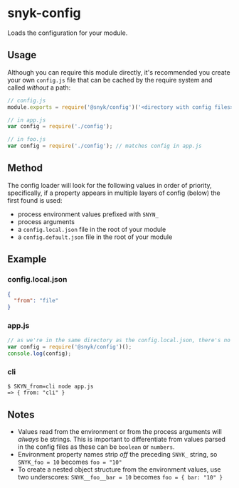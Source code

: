 # snyk-config

Loads the configuration for your module.

## Usage

Although you can require this module directly, it's recommended you create your own `config.js` file that can be cached by the require system and called *without* a path:

```js
// config.js
module.exports = require('@snyk/config')('<directory with config files>');

// in app.js
var config = require('./config');

// in foo.js
var config = require('./config'); // matches config in app.js
```

## Method

The config loader will look for the following values in order of priority, specifically, if a property appears in multiple layers of config (below) the first found is used:

- process environment values prefixed with `SNYN_`
- process arguments
- a `config.local.json` file in the root of your module
- a `config.default.json` file in the root of your module

## Example

### config.local.json

```json
{
  "from": "file"
}
```

### app.js

```js
// as we're in the same directory as the config.local.json, there's no arg
var config = require('@snyk/config')();
console.log(config);
```

### cli

```shell
$ SKYN_from=cli node app.js
=> { from: "cli" }
```

## Notes

* Values read from the environment or from the process arguments will *always* be strings. This is important to differentiate from values parsed in the config files as these can be `boolean` or `numbers`.
* Environment property names strip *off* the preceding `SNYK_` string, so `SNYK_foo = 10` becomes `foo = "10"`
* To create a nested object structure from the environment values, use two underscores: `SNYK__foo__bar = 10` becomes `foo = { bar: "10" }`
